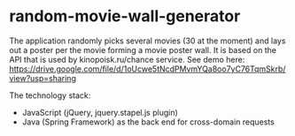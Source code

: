 # random-movie-wall-generator
The application randomly picks several movies (30 at the moment) and lays out a poster per the movie forming a movie poster wall. It is based on the API that is used by kinopoisk.ru/chance service.
See demo here: https://drive.google.com/file/d/1oUcwe5tNcdPMvmYQa8oo7yC76TqmSkrb/view?usp=sharing

The technology stack:
- JavaScript (jQuery, jquery.stapel.js plugin)
- Java (Spring Framework) as the back end for cross-domain requests

